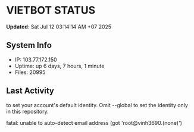 # VIETBOT STATUS
**Updated**: Sat Jul 12 03:14:14 AM +07 2025

## System Info
- IP: 103.77.172.150
- Uptime: up 6 days, 7 hours, 1 minute
- Files: 20995

## Last Activity

to set your account's default identity.
Omit --global to set the identity only in this repository.

fatal: unable to auto-detect email address (got 'root@vinh3690.(none)')
